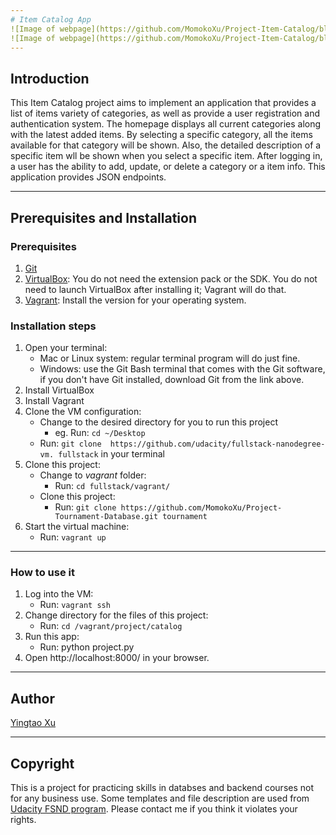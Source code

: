 ```yaml
---
# Item Catalog App
![Image of webpage](https://github.com/MomokoXu/Project-Item-Catalog/blob/master/app_sample1.png)
![Image of webpage](https://github.com/MomokoXu/Project-Item-Catalog/blob/master/app_sample2.png)
---
```


## Introduction
This Item Catalog project aims to implement an application that provides a list of items variety of categories, as well as provide a user registration and authentication system.
The homepage displays all current categories along with the latest added items. By selecting a specific category, all the items available for that category will be shown. Also, the detailed description of a specific item wll be shown when you select a specific item.
After logging in, a user has the ability to add, update, or delete a category or a item info.
This application provides JSON endpoints.

---

## Prerequisites and Installation
### Prerequisites
1. [Git](https://git-scm.com/doc)
2. [VirtualBox](https://classroom.udacity.com/nanodegrees/nd004/parts/af045689-1d81-46e7-8a3b-ad05de1142ce/modules/353202897075460/lessons/3423258756/concepts/14c72fe3-e3fe-4959-9c4b-467cf5b7c3a0): You do not need the extension pack or the SDK. You do not need to launch VirtualBox after installing it; Vagrant will do that.
3. [Vagrant](https://www.vagrantup.com/):  Install the version for your operating system.

### Installation steps
1. Open your terminal:
    * Mac or Linux system: regular terminal program will do just fine.
    * Windows: use the Git Bash terminal that comes with the Git software, if you don't have Git installed, download Git from the link above.
2.  Install VirtualBox
3.  Install Vagrant
4.  Clone the VM configuration:
    * Change to the desired directory for you to run this project
        *  eg. Run: `cd ~/Desktop`
    * Run: `git clone  https://github.com/udacity/fullstack-nanodegree-vm. fullstack` in your terminal
5.  Clone this project:
    * Change to *vagrant* folder:
        * Run: `cd fullstack/vagrant/`
    * Clone this project:
        * Run: `git clone https://github.com/MomokoXu/Project-Tournament-Database.git tournament`
6. Start the virtual machine:
    * Run: `vagrant up`
---
### How to use it
1. Log into the VM:
    * Run:  `vagrant ssh`
2. Change directory for the files of this project:
    * Run: `cd /vagrant/project/catalog`
3. Run this app:
    * Run: python project.py
4. Open http://localhost:8000/ in your browser.
---

## Author
[Yingtao Xu](https://github.com/MomokoXu)

---
## Copyright
This is a project for practicing skills in databses and backend courses not for any business use. Some templates and file description are used from [Udacity FSND program](https://www.udacity.com/course/full-stack-web-developer-nanodegree--nd004). Please contact me if you think it violates your rights.
